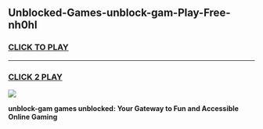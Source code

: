 
## Unblocked-Games-unblock-gam-Play-Free-nh0hl
<h3>
<a href="https://premium76.site?title=unblock-gam&ref=15A">CLICK TO PLAY</a></h3>
<hr>

<h3>
<a href="https://premium76.site?title=unblock-gam&ref=15A">CLICK 2 PLAY</a>
  
</h3>

<a href="https://premium76.site?title=unblock-gam&ref=15A"><img src="https://clearcache.store/games.png"></a>


**unblock-gam games unblocked: Your Gateway to Fun and Accessible Online Gaming**
